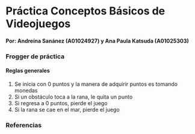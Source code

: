 # Práctica Conceptos Básicos de Videojuegos

#### Por: Andreína Sanánez (A01024927) y Ana Paula Katsuda (A01025303)

### Frogger de práctica
#### Reglas generales 
1. Se inicia con 0 puntos y la manera de adquirir puntos es tomando monedas
2. Si un obstáculo toca a la rana, le quita un punto
3. Si regresa a 0 puntos, pierde el juego
4. Si la rana se cae en el mar, pierde el juego

### Referencias
